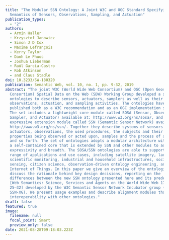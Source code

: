 ```yaml
---
title: "The Modular SSN Ontology: A Joint W3C and OGC Standard Specifying the
  Semantics of Sensors, Observations, Sampling, and Actuation"
publication_types:
  - "2"
authors:
  - Armin Haller
  - Krzysztof Janowicz
  - Simon J D Cox
  - Maxime Lefrançois
  - Kerry Taylor
  - Danh Le Phuoc
  - Joshua Lieberman
  - Raúl García-Castro
  - Rob Atkinson
  - and Claus Stadle
doi: 10.3233/SW-180320
publication: Semantic Web, vol. 10, no. 1, pp. 9-32, 2019
abstract: "The joint W3C (World Wide Web Consortium) and OGC (Open Geospatial
  Consortium) Spatial Data on the Web (SDW) Working Group developed a set of
  ontologies to describe sensors, actuators, samplers as well as their
  observations, actuation, and sampling activities. The ontologies have been
  published both as a W3C recommendation and as an OGC implementation standard.
  The set includes a lightweight core module called SOSA (Sensor, Observation,
  Sampler, and Actuator) available at: http://www.w3.org/ns/sosa/, and a more
  expressive extension module called SSN (Semantic Sensor Network) available at:
  http://www.w3.org/ns/ssn/. Together they describe systems of sensors and
  actuators, observations, the used procedures, the subjects and their
  properties being observed or acted upon, samples and the process of sampling,
  and so forth. The set of ontologies adopts a modular architecture with SOSA as
  a self-contained core that is extended by SSN and other modules to add
  expressivity and breadth. The SOSA/SSN ontologies are able to support a wide
  range of applications and use cases, including satellite imagery, large-scale
  scientific monitoring, industrial and household infrastructures, social
  sensing, citizen science, observation-driven ontology engineering, and the
  Internet of Things. In this paper we give an overview of the ontologies and
  discuss the rationale behind key design decisions, reporting on the
  differences between the new SSN ontology presented here and its predecessor
  [Web Semantics: Science, Services and Agents on the World Wide Web 17 (2012),
  25–32] developed by the W3C Semantic Sensor Network Incubator group (the
  SSN-XG). We present usage examples and describe alignment modules that foster
  interoperability with other ontologies."
draft: false
featured: true
image:
  filename: null
  focal_point: Smart
  preview_only: false
date: 2021-08-28T09:18:03.223Z
---
```

